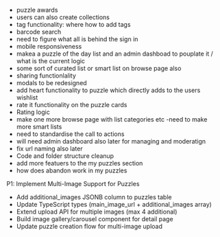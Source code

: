 
- puzzle awards
- users can also create collections 
- tag functionality: where how to add tags
- barcode search
- need to figure what all is behind the sign in 
- mobile responsiveness
- makea a puzzle of the day list and an admin dashboad to pouplate it / what is the current logic
- some sort of curated list or smart list on browse page also 
- sharing functionlality
- modals to be redesigned
- add heart functionality to puzzle which directly adds to the users wishlist 
- rate it functionality on the puzzle cards
- Rating logic 
- make one more browse page with list categories etc 
-need to make more smart lists 
- need to standardise the call to actions
- will need admin dashboard also later for managing and moderatign 
- fix url naming also later
- Code and folder structure cleanup 
- add more featuers to the my puzzles section 
- how does abandon work in my puzzles


P1:  Implement Multi-Image Support for Puzzles
- Add additional_images JSONB column to puzzles table
- Update TypeScript types (main_image_url + additional_images array)
- Extend upload API for multiple images (max 4 additional)
- Build image gallery/carousel component for detail page
- Update puzzle creation flow for multi-image upload
 